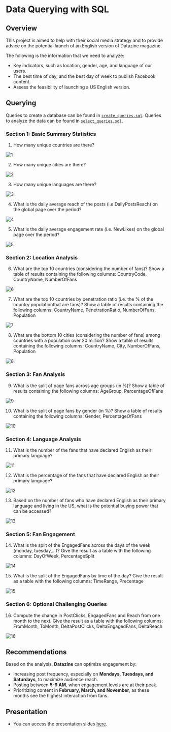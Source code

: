 # Data Querying with SQL

## Overview

This project is aimed to help with their social media strategy and to provide advice on the potential launch of an English version of Datazine magazine.

The following is the information that we need to analyze:
- Key indicators, such as location, gender, age, and language of our users.
- The best time of day, and the best day of week to publish Facebook content.
- Assess the feasibility of launching a US English version.

## Querying

Queries to create a database can be found in [`create_queries.sql`](./queries/create_queries.sql).
Queries to analyze the data can be found in [`select_queries.sql`](./queries/select_queries.sql).

### Section 1: Basic Summary Statistics
1. How many unique countries are there?

![1](./screenshots/1.png)

2. How many unique cities are there?

![2](./screenshots/2.png)

3. How many unique languages are there?

![3](./screenshots/3.png)

4. What is the daily average reach of the posts (i.e DailyPostsReach) on the global page over the period?

![4](./screenshots/4.png)

5. What is the daily average engagement rate (i.e. NewLikes) on the global page over the period?

![5](./screenshots/5.png)


### Section 2: Location Analysis

6. What are the top 10 countries (considering the number of fans)?
Show a table of results containing the following columns: CountryCode, CountryName, NumberOfFans

![6](./screenshots/6.png)

7. What are the top 10 countries by penetration ratio (i.e. the % of the country populationthat are fans)?
Show a table of results containing the following columns: CountryName, PenetrationRatio, NumberOfFans, Population

![7](./screenshots/7.png)

8. What are the bottom 10 cities (considering the number of fans) among countries with a population over 20 million?
Show a table of results containing the following columns: CountryName, City, NumberOfFans, Population

![8](./screenshots/8.png)


### Section 3: Fan Analysis

9. What is the split of page fans across age groups (in %)?
Show a table of results containing the following columns: AgeGroup, PercentageOfFans

![9](./screenshots/9.png)

10. What is the split of page fans by gender (in %)?
Show a table of results containing the following columns: Gender, PercentageOfFans

![10](./screenshots/10.png)


### Section 4: Language Analysis

11. What is the number of the fans that have declared English as their primary language?

![11](./screenshots/11.png)

12. What is the percentage of the fans that have declared English as their primary language?

![12](./screenshots/12.png)

13. Based on the number of fans who have declared English as their primary language and living in the US, what is the potential buying power that can be accessed?

![13](./screenshots/13.png)


### Section 5: Fan Engagement
14. What is the split of the EngagedFans across the days of the week (monday, tuesday,...)?
Give the result as a table with the following columns: DayOfWeek, PercentageSplit

![14](./screenshots/14.png)

15. What is the split of the EngagedFans by time of the day?
Give the result as a table with the following columns: TimeRange, Precentage

![15](./screenshots/15.png)


### Section 6: Optional Challenging Queries

16. Compute the change in PostClicks, EngagedFans and Reach from one month to the next.
Give the result as a table with the following columns: FromMonth, ToMonth, DeltaPostClicks, DeltaEngagedFans, DeltaReach

![16](./screenshots/16.png)

## Recommendations  

Based on the analysis, **Datazine** can optimize engagement by:  

- Increasing post frequency, especially on **Mondays, Tuesdays, and Saturdays**, to maximize audience reach.  
- Posting between **5-9 AM**, when engagement levels are at their peak.  
- Prioritizing content in **February, March, and November**, as these months see the highest interaction from fans.

## Presentation

- You can access the presentation slides [here](./presentation/Borsukov_Arseniy_3_presentation_102024.pdf).
